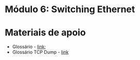 # Módulo 6: Switching Ethernet

# Materiais de apoio

- Glossário - [link](./Glossário.md);
- Glossário TCP Dump - [link](../Módulo%203/Glossário%20TCP%20Dump.md)

